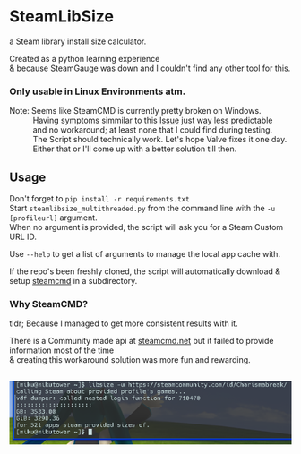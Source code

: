 # SteamLibSize
a Steam library install size calculator.

Created as a python learning experience \
 & because SteamGauge was down and I couldn't find any other tool for this.
 
 ### Only usable in Linux Environments atm. 
 Note: Seems like SteamCMD is currently pretty broken on Windows. \
 &ensp;&ensp;&ensp;&ensp;&ensp;&ensp;Having symptoms simmilar to this [Issue](https://github.com/ValveSoftware/steam-for-linux/issues/9683) just way less predictable \
&ensp;&ensp;&ensp;&ensp;&ensp;&ensp;and no workaround; at least none that I could find during testing. \
&ensp;&ensp;&ensp;&ensp;&ensp;&ensp;The Script should technically work. Let's hope Valve fixes it one day. \
&ensp;&ensp;&ensp;&ensp;&ensp;&ensp;Either that or I'll come up with a better solution till then.
 
 ## Usage

 Don't forget to `pip install -r requirements.txt` \
 Start `steamlibsize_multithreaded.py` from the command line with the `-u [profileurl]` argument. \
When no argument is provided, the script will ask you for a Steam Custom URL ID.
 
 Use `--help` to get a list of arguments to manage the local app cache with.
 
 If the repo's been freshly cloned, the script will automatically download & setup [steamcmd](https://developer.valvesoftware.com/wiki/SteamCMD) in a subdirectory.
 
### Why SteamCMD?
tldr; Because I managed to get more consistent results with it.

There is a Community made api at [steamcmd.net](https://www.steamcmd.net) but it failed to provide information most of the time \
& creating this workaround solution was more fun and rewarding.
##
![demo](https://github.com/39sdev/steamlibsize/blob/main/demo.png?raw=true)
